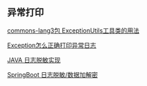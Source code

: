 ## 异常打印
[commons-lang3包 ExceptionUtils工具类的用法](https://juejin.cn/post/7031112612847255583)

[Exception怎么正确打印异常日志](https://juejin.cn/post/7042991659147067429)

[JAVA 日志脱敏实现](https://blog.csdn.net/wrke1990/article/details/124314403)

[SpringBoot 日志脱敏/数据加解密](https://blog.csdn.net/g6U8W7p06dCO99fQ3/article/details/120124176?utm_medium=distribute.pc_relevant.none-task-blog-2~default~baidujs_baidulandingword~default-5-120124176-blog-124314403.235^v29^pc_relevant_default_base3&spm=1001.2101.3001.4242.4&utm_relevant_index=8)